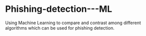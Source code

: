 # Phishing-detection---ML
Using Machine Learning to compare and contrast among different algorithms which can be used for phishing detection.

